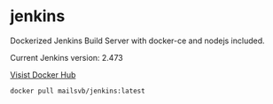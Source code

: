 # jenkins
Dockerized Jenkins Build Server with docker-ce and nodejs included.

Current Jenkins version: 2.473

[Visist Docker Hub](https://hub.docker.com/r/mailsvb/jenkins)

```
docker pull mailsvb/jenkins:latest
```
